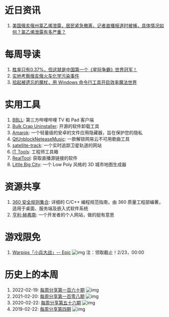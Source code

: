 # 近日资讯

1. [美国俄亥俄州氯乙烯泄露，居民紧急撤离，记者直播报道时被捕，具体情况如何？氯乙烯泄露有多严重？](https://www.zhihu.com/question/583774398)

# 每周导读

1. [胜率只有0.37%，但这就是中国第一个《星际争霸》世界冠军！](https://mp.weixin.qq.com/s/vHy3lvshcfoV-emyJ9k43A)
2. [实地考察俄亥俄火车化学污染事件](https://mp.weixin.qq.com/s/kAIrU1C9TojgUNPWV6mJIw)
3. [拾起被遗忘的魔杖，用 Windows 命令行工具开启效率魔法世界](https://sspai.com/post/78249)

# 实用工具

1. [BBLL](https://github.com/xiaye13579/BBLL): 第三方哔哩哔哩 TV 和 Pad 客户端
2. [Bulk Crap Uninstaller](https://github.com/Klocman/Bulk-Crap-Uninstaller): 开源的软件卸载工具
3. [Amarok](https://github.com/deltazefiro/Amarok-Hider): 一个轻量级的安卓的文件应用隐藏器，旨在保护您的隐私
4. [QtUnblockNeteaseMusic](https://github.com/FrzMtrsprt/QtUnblockNeteaseMusic): 一款解锁网易云不可用歌曲工具
5. [satellite-track](https://jiangteng2019.github.io/satellite-track/): 一个实时追踪卫星轨道的网站
6. [IT Tools](https://it-tools.tech/): 工程师工具箱
7. [RealTool](https://github.com/s282730788/RealTool): 获取直播源链接的软件
8. [Little Big City](https://pissang.github.io/little-big-city/): 一个 Low Poly 风格的 3D 城市地图生成器

# 资源共享

1. [360 安全规则集合](https://github.com/Qihoo360/safe-rules): 详细的 C/C++ 编程规范指南，由 360 质量工程部编著，适用于桌面、服务端及嵌入式软件系统
2. [亨利·赫弗南](https://henryheffernan.com/): 一个开发者的个人网站，做的挺有意思

# 游戏限免

1. [Warpips「小兵大战」-- Epic](https://store.epicgames.com/p/warpips-57e2c4)
![img](http://mmbiz.qpic.cn/sz_mmbiz_png/pDARXZuibAKQtXsKltA8rrBeSmwLkVVvzkTTmm3HBrpl20azjpS6hTyu0Zy7PHYLdJ15WPnlibtKMK39R6Oc0fmg/0?wx_fmt=png)
注：领取截止！2/23，00:00

# 历史上的本周

1. 2022-02-19: [每周分享第一百六十期](https://mp.weixin.qq.com/s/nTUL0LjSQVkoDAFKGcs2zw)
![img](https://mmbiz.qpic.cn/sz_mmbiz_jpg/pDARXZuibAKSIbY0PWYMPS27Q87vYObVElps9Lt7pMWZLLhqfDk5zgEyr5zE67YvhapvaqMk4hsoiay23pHyEwVw/640?wx_fmt=jpeg&wxfrom=5&wx_lazy=1&wx_co=1)
2. 2021-02-20: [每周分享第一百零八期](https://mp.weixin.qq.com/s/Y4AynX452qse1ZVDKXv4aQ)
![img](https://mmbiz.qpic.cn/sz_mmbiz_jpg/pDARXZuibAKRomR9T3XnCw85zqSmJ1ia2EPZggZLMjaTAa5sge4uhPpAKOxmlfkyIvwpdjqfHF94TpO7naKHa3mw/640?wx_fmt=jpeg&wxfrom=5&wx_lazy=1&wx_co=1)
3. 2020-02-22: [每周分享第五十六期](https://mp.weixin.qq.com/s/nKvq_O6idyWZJIp4T3O2Qw)
![img](https://mmbiz.qpic.cn/sz_mmbiz_jpg/pDARXZuibAKQ8Zic7x308oU9h6BUia23hB18R1LrOHTc62CcjuFQZXmjkdjTicW1yISZIhKhbD50RicqicibLxPIa6ic8Q/640?wx_fmt=jpeg&wxfrom=5&wx_lazy=1&wx_co=1)
4. 2019-02-22: [每周分享第四期](https://mp.weixin.qq.com/s/w23WSwq13DsuNLaZrHDqrA)
![img](https://mmbiz.qpic.cn/mmbiz_jpg/pDARXZuibAKRGOPdl3bbG0YwAmahibIqKic0ibaT7ibgib4r6ckU0uStQ3sq0N2uOcKkLRIj0EKGQJ0syF9B2znU6Mfg/640?wx_fmt=jpeg&wxfrom=5&wx_lazy=1&wx_co=1)
